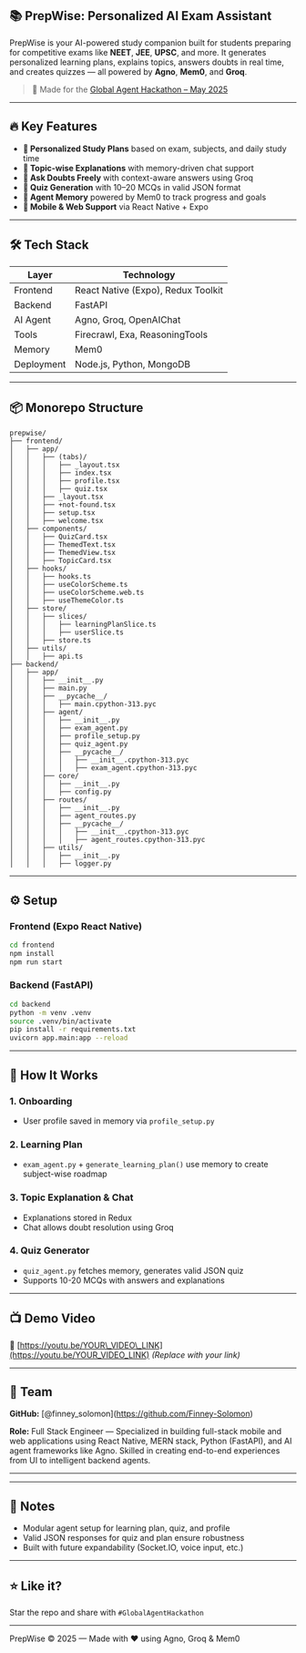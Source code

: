 ## 📚 PrepWise: Personalized AI Exam Assistant

PrepWise is your AI-powered study companion built for students preparing for competitive exams like **NEET**, **JEE**, **UPSC**, and more. It generates personalized learning plans, explains topics, answers doubts in real time, and creates quizzes — all powered by **Agno**, **Mem0**, and **Groq**.

> 🌟 Made for the [Global Agent Hackathon – May 2025](https://github.com/agnoworks/global-agent-hackathon)

---

## 🔥 Key Features

* **📖 Personalized Study Plans** based on exam, subjects, and daily study time
* **🧠 Topic-wise Explanations** with memory-driven chat support
* **💬 Ask Doubts Freely** with context-aware answers using Groq
* **🧪 Quiz Generation** with 10–20 MCQs in valid JSON format
* **📝 Agent Memory** powered by Mem0 to track progress and goals
* **📱 Mobile & Web Support** via React Native + Expo

---

## 🛠 Tech Stack

| Layer      | Technology                         |
| ---------- | ---------------------------------- |
| Frontend   | React Native (Expo), Redux Toolkit |
| Backend    | FastAPI                            |
| AI Agent   | Agno, Groq, OpenAIChat             |
| Tools      | Firecrawl, Exa, ReasoningTools     |
| Memory     | Mem0                               |
| Deployment | Node.js, Python, MongoDB           |

---

## 📦 Monorepo Structure

```
prepwise/
├── frontend/
│   ├── app/
│   │   ├── (tabs)/
│   │   │   ├── _layout.tsx
│   │   │   ├── index.tsx
│   │   │   ├── profile.tsx
│   │   │   ├── quiz.tsx
│   │   ├── _layout.tsx
│   │   ├── +not-found.tsx
│   │   ├── setup.tsx
│   │   ├── welcome.tsx
│   ├── components/
│   │   ├── QuizCard.tsx
│   │   ├── ThemedText.tsx
│   │   ├── ThemedView.tsx
│   │   ├── TopicCard.tsx
│   ├── hooks/
│   │   ├── hooks.ts
│   │   ├── useColorScheme.ts
│   │   ├── useColorScheme.web.ts
│   │   ├── useThemeColor.ts
│   ├── store/
│   │   ├── slices/
│   │   │   ├── learningPlanSlice.ts
│   │   │   ├── userSlice.ts
│   │   ├── store.ts
│   ├── utils/
│   │   ├── api.ts
├── backend/
│   ├── app/
│   │   ├── __init__.py
│   │   ├── main.py
│   │   ├── __pycache__/
│   │   │   ├── main.cpython-313.pyc
│   │   ├── agent/
│   │   │   ├── __init__.py
│   │   │   ├── exam_agent.py
│   │   │   ├── profile_setup.py
│   │   │   ├── quiz_agent.py
│   │   │   ├── __pycache__/
│   │   │   │   ├── __init__.cpython-313.pyc
│   │   │   │   ├── exam_agent.cpython-313.pyc
│   │   ├── core/
│   │   │   ├── __init__.py
│   │   │   ├── config.py
│   │   ├── routes/
│   │   │   ├── __init__.py
│   │   │   ├── agent_routes.py
│   │   │   ├── __pycache__/
│   │   │   │   ├── __init__.cpython-313.pyc
│   │   │   │   ├── agent_routes.cpython-313.pyc
│   │   ├── utils/
│   │   │   ├── __init__.py
│   │   │   ├── logger.py
```

---

## ⚙️ Setup

### Frontend (Expo React Native)

```bash
cd frontend
npm install
npm run start
```

### Backend (FastAPI)

```bash
cd backend
python -m venv .venv
source .venv/bin/activate
pip install -r requirements.txt
uvicorn app.main:app --reload
```

---

## 🧠 How It Works

### 1. Onboarding

* User profile saved in memory via `profile_setup.py`

### 2. Learning Plan

* `exam_agent.py` + `generate_learning_plan()` use memory to create subject-wise roadmap

### 3. Topic Explanation & Chat

* Explanations stored in Redux
* Chat allows doubt resolution using Groq

### 4. Quiz Generator

* `quiz_agent.py` fetches memory, generates valid JSON quiz
* Supports 10-20 MCQs with answers and explanations

---

## 📺 Demo Video

🎥 [https://youtu.be/YOUR\_VIDEO\_LINK](https://youtu.be/YOUR_VIDEO_LINK) *(Replace with your link)*

---

## 👤 Team

**GitHub:** [@finney_solomon[](https://github.com/finney_solomon)](https://github.com/Finney-Solomon)

**Role:** Full Stack Engineer — Specialized in building full-stack mobile and web applications using React Native, MERN stack, Python (FastAPI), and AI agent frameworks like Agno. Skilled in creating end-to-end experiences from UI to intelligent backend agents.

---


---

## 📌 Notes

* Modular agent setup for learning plan, quiz, and profile
* Valid JSON responses for quiz and plan ensure robustness
* Built with future expandability (Socket.IO, voice input, etc.)

---

## ⭐️ Like it?

Star the repo and share with `#GlobalAgentHackathon`

---

PrepWise © 2025 — Made with ❤️ using Agno, Groq & Mem0
